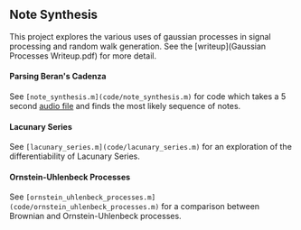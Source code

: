 ## Note Synthesis

This project explores the various uses of gaussian processes in signal processing and random walk generation. See the [writeup](Gaussian Processes Writeup.pdf) for more detail. 

#### Parsing Beran's Cadenza

See `[note_synthesis.m](code/note_synthesis.m)` for code which takes a 5 second [audio file](fivesec.au) and finds the most likely sequence of notes. 

#### Lacunary Series

See `[lacunary_series.m](code/lacunary_series.m)` for an exploration of the differentiability of Lacunary Series. 

#### Ornstein-Uhlenbeck Processes

See `[ornstein_uhlenbeck_processes.m](code/ornstein_uhlenbeck_processes.m)` for a comparison between Brownian and Ornstein-Uhlenbeck processes. 